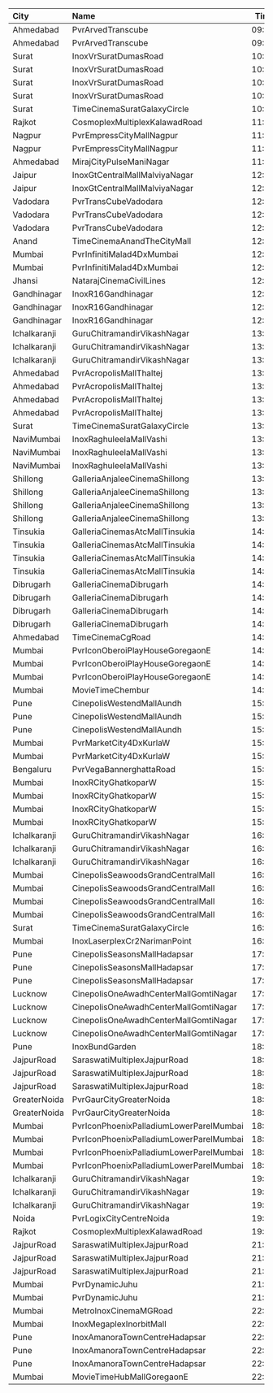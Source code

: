 | City         | Name                                    |  Time | Type          | Price | Capacity | Booked |
| :----------- | :-------------------------------------- | ----: | :------------ | ----: | -------: | -----: |
| Ahmedabad    | PvrArvedTranscube                       | 09:30 | Classic       |  150₹ |       39 |      0 |
| Ahmedabad    | PvrArvedTranscube                       | 09:30 | Prime         |  150₹ |       96 |     13 |
| Surat        | InoxVrSuratDumasRoad                    | 10:10 | Club          |  140₹ |      102 |      0 |
| Surat        | InoxVrSuratDumasRoad                    | 10:10 | Executive     |  140₹ |       34 |      0 |
| Surat        | InoxVrSuratDumasRoad                    | 10:10 | Royal         |  140₹ |       54 |      0 |
| Surat        | InoxVrSuratDumasRoad                    | 10:10 | RoyalRecliner |  230₹ |       12 |      0 |
| Surat        | TimeCinemaSuratGalaxyCircle             | 10:30 | Sofa180       |  180₹ |       34 |      0 |
| Rajkot       | CosmoplexMultiplexKalawadRoad           | 11:00 | Crew          |  160₹ |       10 |      0 |
| Nagpur       | PvrEmpressCityMallNagpur                | 11:00 | Classic       |  100₹ |       12 |      0 |
| Nagpur       | PvrEmpressCityMallNagpur                | 11:00 | Prime         |  130₹ |       48 |      0 |
| Ahmedabad    | MirajCityPulseManiNagar                 | 11:15 | Gold          |  140₹ |       66 |      0 |
| Jaipur       | InoxGtCentralMallMalviyaNagar           | 12:15 | Executive     |  250₹ |        7 |      0 |
| Jaipur       | InoxGtCentralMallMalviyaNagar           | 12:15 | Royale        |  270₹ |       20 |      0 |
| Vadodara     | PvrTransCubeVadodara                    | 12:15 | Classic       |  150₹ |       39 |      0 |
| Vadodara     | PvrTransCubeVadodara                    | 12:15 | Prime         |  150₹ |       90 |      0 |
| Vadodara     | PvrTransCubeVadodara                    | 12:15 | Recliner      |  300₹ |        8 |      0 |
| Anand        | TimeCinemaAnandTheCityMall              | 12:15 | Standard100   |  100₹ |      131 |     31 |
| Mumbai       | PvrInfinitiMalad4DxMumbai               | 12:30 | 4DxPrime      |  390₹ |       26 |      7 |
| Mumbai       | PvrInfinitiMalad4DxMumbai               | 12:30 | 4DxClassic    |  390₹ |       12 |      0 |
| Jhansi       | NatarajCinemaCivilLines                 | 12:45 | Executive     |  250₹ |      100 |      0 |
| Gandhinagar  | InoxR16Gandhinagar                      | 12:45 | Gold          |  140₹ |      113 |      0 |
| Gandhinagar  | InoxR16Gandhinagar                      | 12:45 | Platinum      |  190₹ |        6 |      0 |
| Gandhinagar  | InoxR16Gandhinagar                      | 12:45 | Silver        |  140₹ |       23 |      0 |
| Ichalkaranji | GuruChitramandirVikashNagar             | 13:00 | Vip           |   80₹ |      100 |      0 |
| Ichalkaranji | GuruChitramandirVikashNagar             | 13:00 | Balcony       |   70₹ |      100 |      0 |
| Ichalkaranji | GuruChitramandirVikashNagar             | 13:00 | Stall         |   50₹ |      100 |      0 |
| Ahmedabad    | PvrAcropolisMallThaltej                 | 13:00 | Prime         |  175₹ |       98 |     14 |
| Ahmedabad    | PvrAcropolisMallThaltej                 | 13:00 | Classic       |  150₹ |       42 |      0 |
| Ahmedabad    | PvrAcropolisMallThaltej                 | 13:00 | Recliner      |  425₹ |       10 |      0 |
| Ahmedabad    | PvrAcropolisMallThaltej                 | 13:00 | PrimePlus     |  225₹ |       14 |      0 |
| Surat        | TimeCinemaSuratGalaxyCircle             | 13:30 | Sofa220       |  220₹ |       34 |      0 |
| NaviMumbai   | InoxRaghuleelaMallVashi                 | 13:45 | Executive     |  140₹ |       11 |      0 |
| NaviMumbai   | InoxRaghuleelaMallVashi                 | 13:45 | Premier       |  150₹ |       43 |      0 |
| NaviMumbai   | InoxRaghuleelaMallVashi                 | 13:45 | Silver        |  150₹ |       13 |      0 |
| Shillong     | GalleriaAnjaleeCinemaShillong           | 13:50 | Silver        |  150₹ |       24 |      0 |
| Shillong     | GalleriaAnjaleeCinemaShillong           | 13:50 | Gold          |  200₹ |       48 |      0 |
| Shillong     | GalleriaAnjaleeCinemaShillong           | 13:50 | Platinum      |  250₹ |       59 |      0 |
| Shillong     | GalleriaAnjaleeCinemaShillong           | 13:50 | Business      |  350₹ |        7 |      0 |
| Tinsukia     | GalleriaCinemasAtcMallTinsukia          | 14:00 | Business      |  290₹ |       14 |      7 |
| Tinsukia     | GalleriaCinemasAtcMallTinsukia          | 14:00 | Silver        |  100₹ |       34 |     18 |
| Tinsukia     | GalleriaCinemasAtcMallTinsukia          | 14:00 | Gold          |  190₹ |       66 |     33 |
| Tinsukia     | GalleriaCinemasAtcMallTinsukia          | 14:00 | Platinum      |  240₹ |      123 |     61 |
| Dibrugarh    | GalleriaCinemaDibrugarh                 | 14:00 | Business      |  340₹ |       16 |      8 |
| Dibrugarh    | GalleriaCinemaDibrugarh                 | 14:00 | Silver        |  100₹ |       58 |     29 |
| Dibrugarh    | GalleriaCinemaDibrugarh                 | 14:00 | Gold          |  190₹ |       59 |     30 |
| Dibrugarh    | GalleriaCinemaDibrugarh                 | 14:00 | Executive     |  240₹ |       94 |     47 |
| Ahmedabad    | TimeCinemaCgRoad                        | 14:00 | Standard220   |  220₹ |      108 |      8 |
| Mumbai       | PvrIconOberoiPlayHouseGoregaonE         | 14:45 | Classic       |  110₹ |       11 |      0 |
| Mumbai       | PvrIconOberoiPlayHouseGoregaonE         | 14:45 | Prime         |  140₹ |       48 |      2 |
| Mumbai       | PvrIconOberoiPlayHouseGoregaonE         | 14:45 | Recliner      |  260₹ |       13 |      0 |
| Mumbai       | MovieTimeChembur                        | 14:50 | Silver        |  150₹ |       46 |     10 |
| Pune         | CinepolisWestendMallAundh               | 15:20 | Normal        |  240₹ |       10 |      0 |
| Pune         | CinepolisWestendMallAundh               | 15:20 | Executive     |  240₹ |       36 |      2 |
| Pune         | CinepolisWestendMallAundh               | 15:20 | Premium       |  240₹ |       18 |      2 |
| Mumbai       | PvrMarketCity4DxKurlaW                  | 15:30 | 4DxPrime      |  260₹ |       42 |      2 |
| Mumbai       | PvrMarketCity4DxKurlaW                  | 15:30 | 4DxClassic    |  260₹ |       30 |      0 |
| Bengaluru    | PvrVegaBannerghattaRoad                 | 15:50 | Classic       |  140₹ |       59 |     20 |
| Mumbai       | InoxRCityGhatkoparW                     | 15:50 | Club          |  160₹ |       11 |      0 |
| Mumbai       | InoxRCityGhatkoparW                     | 15:50 | Executive     |  140₹ |        6 |      0 |
| Mumbai       | InoxRCityGhatkoparW                     | 15:50 | RoyalRecliner |  280₹ |        6 |      0 |
| Mumbai       | InoxRCityGhatkoparW                     | 15:50 | Royal         |  170₹ |        8 |      0 |
| Ichalkaranji | GuruChitramandirVikashNagar             | 16:00 | Vip           |   80₹ |      100 |      0 |
| Ichalkaranji | GuruChitramandirVikashNagar             | 16:00 | Balcony       |   70₹ |      100 |      0 |
| Ichalkaranji | GuruChitramandirVikashNagar             | 16:00 | Stall         |   50₹ |      100 |      0 |
| Mumbai       | CinepolisSeawoodsGrandCentralMall       | 16:30 | Normal        |  180₹ |       16 |      0 |
| Mumbai       | CinepolisSeawoodsGrandCentralMall       | 16:30 | Executive     |  180₹ |       35 |      0 |
| Mumbai       | CinepolisSeawoodsGrandCentralMall       | 16:30 | Premium       |  180₹ |       28 |      3 |
| Mumbai       | CinepolisSeawoodsGrandCentralMall       | 16:30 | Vip           |  280₹ |        7 |      2 |
| Surat        | TimeCinemaSuratGalaxyCircle             | 16:30 | Sofa280       |  280₹ |       34 |      0 |
| Mumbai       | InoxLaserplexCr2NarimanPoint            | 16:45 | Insignia      |  600₹ |       35 |      0 |
| Pune         | CinepolisSeasonsMallHadapsar            | 17:30 | Normal        |  150₹ |        8 |      0 |
| Pune         | CinepolisSeasonsMallHadapsar            | 17:30 | Executive     |  150₹ |       31 |      1 |
| Pune         | CinepolisSeasonsMallHadapsar            | 17:30 | Premium       |  170₹ |       11 |      0 |
| Lucknow      | CinepolisOneAwadhCenterMallGomtiNagar   | 17:45 | Normal        |  150₹ |       29 |      0 |
| Lucknow      | CinepolisOneAwadhCenterMallGomtiNagar   | 17:45 | Executive     |  160₹ |       78 |      0 |
| Lucknow      | CinepolisOneAwadhCenterMallGomtiNagar   | 17:45 | Premium       |  170₹ |       38 |      2 |
| Lucknow      | CinepolisOneAwadhCenterMallGomtiNagar   | 17:45 | Vip           |  450₹ |       11 |      0 |
| Pune         | InoxBundGarden                          | 18:00 | Royale        |  400₹ |       10 |      0 |
| JajpurRoad   | SaraswatiMultiplexJajpurRoad            | 18:10 | Box           |  200₹ |       21 |     15 |
| JajpurRoad   | SaraswatiMultiplexJajpurRoad            | 18:10 | Platinum      |  130₹ |      160 |    112 |
| JajpurRoad   | SaraswatiMultiplexJajpurRoad            | 18:10 | Sapphire      |  100₹ |       40 |     40 |
| GreaterNoida | PvrGaurCityGreaterNoida                 | 18:20 | Classic       |  160₹ |      101 |     51 |
| GreaterNoida | PvrGaurCityGreaterNoida                 | 18:20 | Prime         |  190₹ |       13 |      0 |
| Mumbai       | PvrIconPhoenixPalladiumLowerParelMumbai | 18:35 | Recliner      |  750₹ |        7 |      3 |
| Mumbai       | PvrIconPhoenixPalladiumLowerParelMumbai | 18:35 | Prime         |  450₹ |       34 |      3 |
| Mumbai       | PvrIconPhoenixPalladiumLowerParelMumbai | 18:35 | Classic       |  400₹ |       20 |      0 |
| Mumbai       | PvrIconPhoenixPalladiumLowerParelMumbai | 18:35 | Lounger       |  400₹ |        5 |      0 |
| Ichalkaranji | GuruChitramandirVikashNagar             | 19:00 | Vip           |   80₹ |      100 |      0 |
| Ichalkaranji | GuruChitramandirVikashNagar             | 19:00 | Balcony       |   70₹ |      100 |      0 |
| Ichalkaranji | GuruChitramandirVikashNagar             | 19:00 | Stall         |   50₹ |      100 |      0 |
| Noida        | PvrLogixCityCentreNoida                 | 19:15 | Classic       |  250₹ |       78 |      0 |
| Rajkot       | CosmoplexMultiplexKalawadRoad           | 19:15 | Crew          |  200₹ |       10 |      0 |
| JajpurRoad   | SaraswatiMultiplexJajpurRoad            | 21:00 | Box           |  200₹ |       21 |     15 |
| JajpurRoad   | SaraswatiMultiplexJajpurRoad            | 21:00 | Platinum      |  130₹ |      160 |    112 |
| JajpurRoad   | SaraswatiMultiplexJajpurRoad            | 21:00 | Sapphire      |  100₹ |       40 |     40 |
| Mumbai       | PvrDynamicJuhu                          | 21:30 | Prime         |  210₹ |      132 |     15 |
| Mumbai       | PvrDynamicJuhu                          | 21:30 | Lounger       |  230₹ |        6 |      2 |
| Mumbai       | MetroInoxCinemaMGRoad                   | 22:10 | Kiddles       |  300₹ |        5 |      0 |
| Mumbai       | InoxMegaplexInorbitMall                 | 22:10 | Insignia      |  550₹ |       12 |      0 |
| Pune         | InoxAmanoraTownCentreHadapsar           | 22:10 | Club          |  150₹ |       37 |      0 |
| Pune         | InoxAmanoraTownCentreHadapsar           | 22:10 | Executive     |  150₹ |       10 |      0 |
| Pune         | InoxAmanoraTownCentreHadapsar           | 22:10 | Royale        |  250₹ |        2 |      0 |
| Mumbai       | MovieTimeHubMallGoregaonE               | 22:15 | Mhraja        |  150₹ |       22 |      3 |